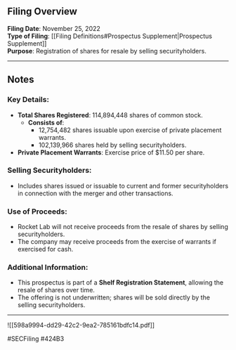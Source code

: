 ## Filing Overview

**Filing Date**: November 25, 2022  
**Type of Filing**: [[Filing Definitions#Prospectus Supplement|Prospectus Supplement]]  
**Purpose**: Registration of shares for resale by selling securityholders.  

---
## Notes

### Key Details:
- **Total Shares Registered**: 114,894,448 shares of common stock.  
  - **Consists of**:  
    - 12,754,482 shares issuable upon exercise of private placement warrants.  
    - 102,139,966 shares held by selling securityholders.  
- **Private Placement Warrants**: Exercise price of $11.50 per share.  

### Selling Securityholders:
- Includes shares issued or issuable to current and former securityholders in connection with the merger and other transactions.  

### Use of Proceeds:
- Rocket Lab will not receive proceeds from the resale of shares by selling securityholders.  
- The company may receive proceeds from the exercise of warrants if exercised for cash.

### Additional Information:
- This prospectus is part of a **Shelf Registration Statement**, allowing the resale of shares over time.  
- The offering is not underwritten; shares will be sold directly by the selling securityholders.  
---


![[598a9994-dd29-42c2-9ea2-785161bdfc14.pdf]]

#SECFiling #424B3
